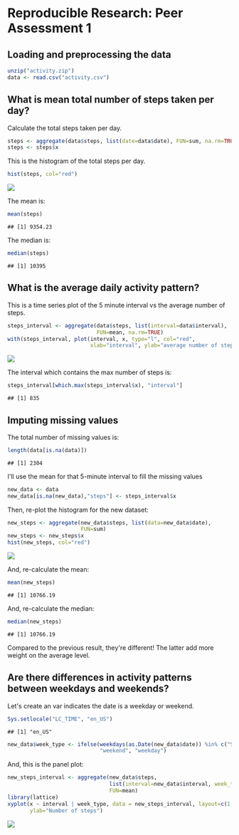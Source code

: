 # Reproducible Research: Peer Assessment 1


## Loading and preprocessing the data

```r
unzip("activity.zip")
data <- read.csv("activity.csv")
```


## What is mean total number of steps taken per day?
Calculate the total steps taken per day.

```r
steps <- aggregate(data$steps, list(date=data$date), FUN=sum, na.rm=TRUE)
steps <- steps$x
```
This is the histogram of the total steps per day.  

```r
hist(steps, col="red")
```

![](PA1_template_files/figure-html/unnamed-chunk-3-1.png) 

The mean is:

```r
mean(steps)
```

```
## [1] 9354.23
```
The median is:

```r
median(steps)
```

```
## [1] 10395
```

## What is the average daily activity pattern?
This is a time series plot of the 5 minute interval vs the 
average number of steps.

```r
steps_interval <- aggregate(data$steps, list(interval=data$interval), 
                            FUN=mean, na.rm=TRUE)
with(steps_interval, plot(interval, x, type="l", col="red",
                          xlab="interval", ylab="average number of steps"))
```

![](PA1_template_files/figure-html/unnamed-chunk-6-1.png) 

The interval which contains the max number of steps is:

```r
steps_interval[which.max(steps_interval$x), "interval"]
```

```
## [1] 835
```

## Imputing missing values
The total number of missing values is:

```r
length(data[is.na(data)])
```

```
## [1] 2304
```
I'll use the mean for that 5-minute interval to fill the missing values

```r
new_data <- data
new_data[is.na(new_data),"steps"] <- steps_interval$x
```
Then, re-plot the histogram for the new dataset:

```r
new_steps <- aggregate(new_data$steps, list(data=new_data$date),
                       FUN=sum)
new_steps <- new_steps$x
hist(new_steps, col="red")
```

![](PA1_template_files/figure-html/unnamed-chunk-10-1.png) 

And, re-calculate the mean:

```r
mean(new_steps)
```

```
## [1] 10766.19
```
And, re-calculate the median:

```r
median(new_steps)
```

```
## [1] 10766.19
```

Compared to the previous result, they're different! The latter add more weight on
the average level.

## Are there differences in activity patterns between weekdays and weekends?
Let's create an var indicates the date is a weekday or weekend.

```r
Sys.setlocale("LC_TIME", "en_US")
```

```
## [1] "en_US"
```

```r
new_data$week_type <- ifelse(weekdays(as.Date(new_data$date)) %in% c("Saturday", "Sunday"),
                             "weekend", "weekday")
```
And, this is the panel plot:

```r
new_steps_interval <- aggregate(new_data$steps, 
                                list(interval=new_data$interval, week_type=new_data$week_type),
                                FUN=mean)
library(lattice)
xyplot(x ~ interval | week_type, data = new_steps_interval, layout=c(1,2), type="l",
       ylab="Number of steps")
```

![](PA1_template_files/figure-html/unnamed-chunk-14-1.png) 

